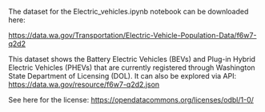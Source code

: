 The dataset for the Electric_vehicles.ipynb notebook can be downloaded here:

https://data.wa.gov/Transportation/Electric-Vehicle-Population-Data/f6w7-q2d2

This dataset shows the Battery Electric Vehicles (BEVs) and Plug-in Hybrid Electric Vehicles (PHEVs) that are currently registered through Washington State Department of Licensing (DOL).
It can also be explored via API:
https://data.wa.gov/resource/f6w7-q2d2.json

See here for the license:
https://opendatacommons.org/licenses/odbl/1-0/
